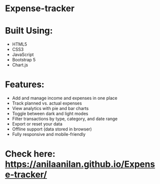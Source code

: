# Expense-tracker

# Built Using:
- HTML5 
- CSS3 
- JavaScript 
- Bootstrap 5 
- Chart.js

# Features:
- Add and manage income and expenses in one place
- Track planned vs. actual expenses
- View analytics with pie and bar charts
- Toggle between dark and light modes
- Filter transactions by type, category, and date range
- Export or reset your data
- Offline support (data stored in browser)
- Fully responsive and mobile-friendly

# Check here: https://anilaanilan.github.io/Expense-tracker/
